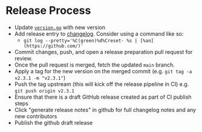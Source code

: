 # Release Process

- Update [`version.go`](version.go) with new version
- Add release entry to [changelog](./CHANGELOG.md). Consider using a command like so:
  - `git log --pretty='%C(green)%d%Creset- %s | [%an](https://github.com/)'`
- Commit changes, push, and open a release preparation pull request for review.
- Once the pull request is merged, fetch the updated `main` branch.
- Apply a tag for the new version on the merged commit (e.g. `git tag -a v2.3.1 -m "v2.3.1"`)
- Push the tag upstream (this will kick off the release pipeline in CI) e.g. `git push origin v2.3.1`
- Ensure that there is a draft GitHub release created as part of CI publish steps
- Click "generate release notes" in github for full changelog notes and any new contributors
- Publish the github draft release
